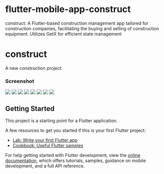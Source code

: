 # flutter-mobile-app-construct
construct: A Flutter-based construction management app tailored for construction companies, facilitating the buying and selling of construction equipment. Utilizes GetX for efficient state management 

# construct

A new construction project.

### Screenshot

![](./screenshots/login.jpg)
![](./screenshots/signup.jpg)
![](./screenshots/dashboard.jpg)
![](./screenshots/sidenav.jpg.jpg)
![](./screenshots/seller_marketplace.jpg)
![](./screenshots/smp_details_screen.jpg)
![](./screenshots/confirm_bottom_sheet.jpg)
![](./screenshots/create_post.jpg)

## Getting Started

This project is a starting point for a Flutter application.

A few resources to get you started if this is your first Flutter project:

- [Lab: Write your first Flutter app](https://docs.flutter.dev/get-started/codelab)
- [Cookbook: Useful Flutter samples](https://docs.flutter.dev/cookbook)

For help getting started with Flutter development, view the
[online documentation](https://docs.flutter.dev/), which offers tutorials,
samples, guidance on mobile development, and a full API reference.
